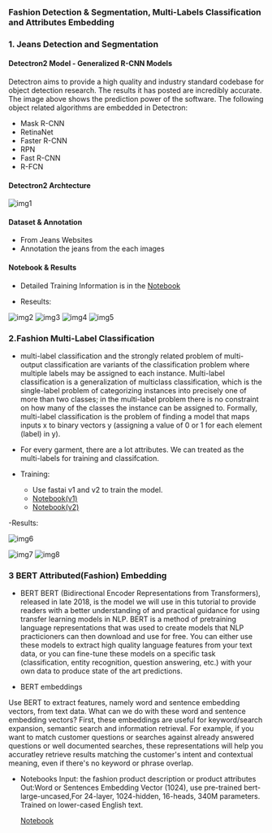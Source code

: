 
### Fashion Detection & Segmentation, Multi-Labels Classification and Attributes Embedding

### 1. Jeans Detection and Segmentation

#### Detectron2 Model - Generalized R-CNN Models

Detectron aims to provide a high quality and industry standard codebase for object detection research. The results it has posted are incredibly accurate. The image above shows the prediction power of the software. The following object related algorithms are embedded in Detectron:
- Mask R-CNN
- RetinaNet
- Faster R-CNN
- RPN
- Fast R-CNN
- R-FCN

#### Detectron2 Archtecture

![img1](https://github.com/Pyligent/fashion-jeans-detection-attributes-BERT-embedding-multilabels/blob/master/img/detectron2.png)

#### Dataset & Annotation
 - From Jeans Websites
 - Annotation the jeans from the each images
 
#### Notebook & Results

- Detailed Training Information is in the [Notebook](https://github.com/Pyligent/fashion-jeans-detection-attributes-BERT-embedding-multilabels/blob/master/Jeans_Dectection_Segmentation_v1.ipynb)

- Reseults:   

![img2](https://github.com/Pyligent/fashion-jeans-detection-attributes-BERT-embedding-multilabels/blob/master/img/test1.png)
![img3](https://github.com/Pyligent/fashion-jeans-detection-attributes-BERT-embedding-multilabels/blob/master/img/test2.png)
![img4](https://github.com/Pyligent/fashion-jeans-detection-attributes-BERT-embedding-multilabels/blob/master/img/test3.png)
![img5](https://github.com/Pyligent/fashion-jeans-detection-attributes-BERT-embedding-multilabels/blob/master/img/test4.png)

### 2.Fashion Multi-Label Classification 

- multi-label classification and the strongly related problem of multi-output classification are variants of the classification problem where multiple labels may be assigned to each instance. Multi-label classification is a generalization of multiclass classification, which is the single-label problem of categorizing instances into precisely one of more than two classes; in the multi-label problem there is no constraint on how many of the classes the instance can be assigned to.
Formally, multi-label classification is the problem of finding a model that maps inputs x to binary vectors y (assigning a value of 0 or 1 for each element (label) in y).

- For every garment, there are a lot attributes. We can treated as the multi-labels for training and classifcation.

- Training:
  - Use fastai v1 and v2 to train the model. 
  - [Notebook(v1)](https://github.com/Pyligent/fashion-jeans-detection-attributes-BERT-embedding-multilabels/blob/master/levis_multilabel_fastaiv1.ipynb)
  - [Notebook(v2)](https://github.com/Pyligent/fashion-jeans-detection-attributes-BERT-embedding-multilabels/blob/master/multilabe_fastai2.ipynb)
  
 -Results:
 
![img6](https://github.com/Pyligent/fashion-jeans-detection-attributes-BERT-embedding-multilabels/blob/master/img/mlr1.png)   

![img7](https://github.com/Pyligent/fashion-jeans-detection-attributes-BERT-embedding-multilabels/blob/master/img/mlr2.png)
![img8](https://github.com/Pyligent/fashion-jeans-detection-attributes-BERT-embedding-multilabels/blob/master/img/mlr3.png)


### 3 BERT Attributed(Fashion) Embedding

- BERT
BERT (Bidirectional Encoder Representations from Transformers), released in late 2018, is the model we will use in this tutorial to provide readers with a better understanding of and practical guidance for using transfer learning models in NLP. BERT is a method of pretraining language representations that was used to create models that NLP practicioners can then download and use for free. You can either use these models to extract high quality language features from your text data, or you can fine-tune these models on a specific task (classification, entity recognition, question answering, etc.) with your own data to produce state of the art predictions.

- BERT embeddings

Use BERT to extract features, namely word and sentence embedding vectors, from text data. What can we do with these word and sentence embedding vectors? First, these embeddings are useful for keyword/search expansion, semantic search and information retrieval. For example, if you want to match customer questions or searches against already answered questions or well documented searches, these representations will help you accuratley retrieve results matching the customer's intent and contextual meaning, even if there's no keyword  or phrase overlap.

- Notebooks 
  Input: the fashion product description or product attributes
  Out:Word or Sentences Embedding Vector (1024), use pre-trained bert-large-uncased,For 24-layer, 1024-hidden, 16-heads, 340M parameters. Trained on lower-cased English text.
  
  [Notebook](https://github.com/Pyligent/fashion-jeans-detection-attributes-BERT-embedding-multilabels/blob/master/BERT%20Embedding.ipynb)

